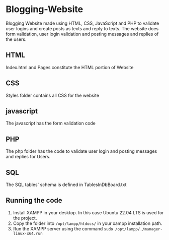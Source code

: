 # Blogging-Website
Blogging Website made using HTML, CSS, JavaScript and PHP to validate user logins and create posts as texts and reply to texts. The website does form validation, user login validation and posting messages and replies of the users. 

## HTML
Index.html and Pages constitute the HTML portion of Website

## CSS
Styles folder contains all CSS for the website

## javascript 
The javascript has the form validation code

## PHP
The php folder has the code to validate user login and posting messages and replies for Users.

## SQL
The SQL tables' schema is defined in TablesInDbBoard.txt

## Running the code

1. Install XAMPP in your desktop. In this case Ubuntu 22.04 LTS is used for the project.
2. Copy the folder into `/opt/lampp/htdocs/` in your xampp installation path.
3. Run the XAMPP server using the command `sudo /opt/lampp/./manager-linux-x64.run`

